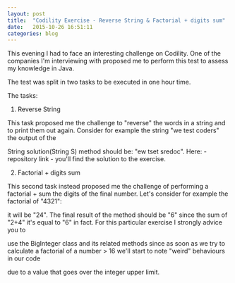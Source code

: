 ```yaml
---
layout: post
title:  "Codility Exercise - Reverse String & Factorial + digits sum"
date:   2015-10-26 16:51:11
categories: blog
---
```


This evening I had to face an interesting challenge on Codility. One of the companies I'm interviewing with proposed me to perform this test to assess my knowledge in Java.

The test was split in two tasks to be executed in one hour time.

The tasks:

1. Reverse String

This task proposed me the challenge to "reverse" the words in a string and to print them out again. Consider for example the string "we test coders" the output of the 

String solution(String S) method should be: "ew tset sredoc". Here: - repository link - you'll find the solution to the exercise.

2. Factorial + digits sum

This second task instead proposed me the challenge of performing a factorial + sum the digits of the final number. Let's consider for example the factorial of "4321":

it will be "24". The final result of the method should be "6" since the sum of "2+4" it's equal to "6" in fact. For this particular exercise I strongly advice you to 

use the BigInteger class and its related methods since as soon as we try to calculate a factorial of a number > 16 we'll start to note "weird" behaviours in our code

due to a value that goes over the integer upper limit.
